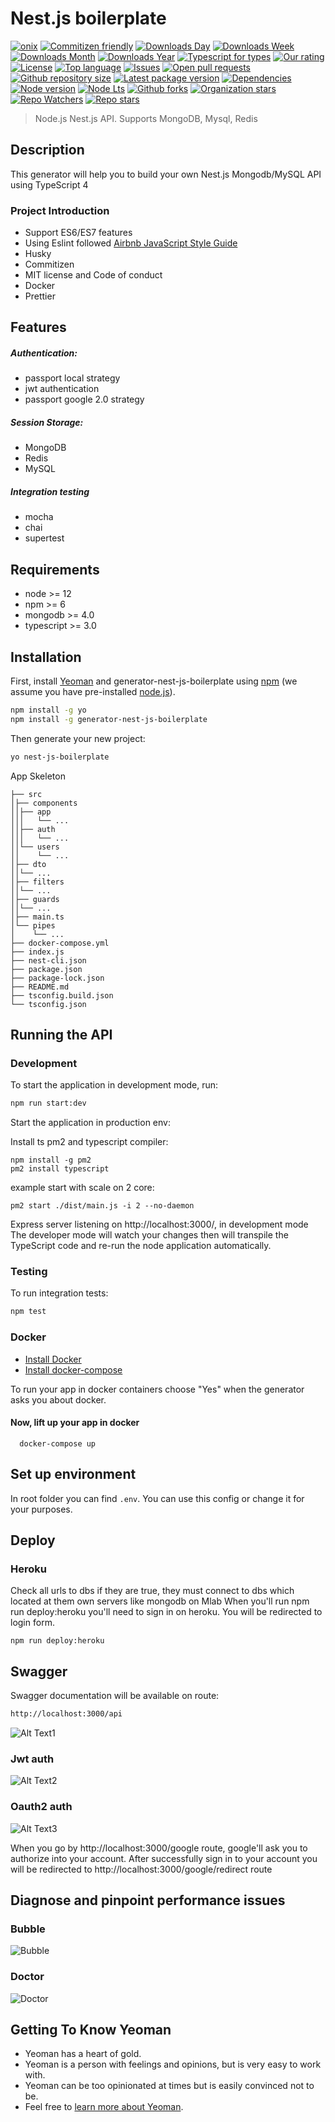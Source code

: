 # Nest.js boilerplate


[![onix](https://img.shields.io/badge/onix-systems-blue.svg)](https://onix-systems.com/)
[![Commitizen friendly](https://img.shields.io/badge/commitizen-friendly-brightgreen.svg)](http://commitizen.github.io/cz-cli/)
[![Downloads Day](https://img.shields.io/jsdelivr/npm/hd/generator-nestjs-boilerplate?style=flat)](https://www.npmjs.com/package/@onix-systems/generator-nestjs-boilerplate)
[![Downloads Week](https://img.shields.io/jsdelivr/npm/hw/generator-nestjs-boilerplate?style=flat)](https://www.npmjs.com/package/@onix-systems/generator-nestjs-boilerplate)
[![Downloads Month](https://img.shields.io/jsdelivr/npm/hm/generator-nestjs-boilerplate?style=flat)](https://www.npmjs.com/package/@onix-systems/generator-nestjs-boilerplate)
[![Downloads Year](https://img.shields.io/jsdelivr/npm/hy/generator-nestjs-boilerplate?style=flat)](https://www.npmjs.com/package/@onix-systems/generator-nestjs-boilerplate)
[![Typescript for types](https://img.shields.io/npm/types/typescript)](https://www.typescriptlang.org/)
[![Our rating](https://img.shields.io/librariesio/sourcerank/npm/@onix-systems/generator-nestjs-boilerplate)](https://www.npmjs.com/package/@onix-systems/generator-nestjs-boilerplate)
[![License](https://img.shields.io/npm/l/generator-nest-js-boilerplate)](https://www.npmjs.com/package/@onix-systems/generator-nestjs-boilerplate)
[![Top language](https://img.shields.io/github/languages/top/Onix-systems/nest-js-boilerplate)](https://www.npmjs.com/package/@onix-systems/generator-nestjs-boilerplate)
[![Issues](https://img.shields.io/bitbucket/issues/Onix-systems/nest-js-boilerplate)](https://github.com/Onix-Systems/nest-js-boilerplate/issues)
[![Open pull requests](https://img.shields.io/github/issues-pr/Onix-Systems/nest-js-boilerplate)](https://github.com/Onix-Systems/nest-js-boilerplate/pulls)
[![Github repository size](https://img.shields.io/github/repo-size/Onix-Systems/nest-js-boilerplate)](https://github.com/Onix-Systems/nest-js-boilerplate)
[![Latest package version](https://img.shields.io/npm/v/generator-nest-js-boilerplate)](https://www.npmjs.com/package/@onix-systems/generator-nestjs-boilerplate)
[![Dependencies](https://img.shields.io/librariesio/release/npm/@onix-systems/generator-nestjs-boilerplate)](https://www.npmjs.com/package/@onix-systems/generator-nestjs-boilerplate)
[![Node version](https://img.shields.io/node/v/@onix-systems/generator-nestjs-boilerplate)](https://www.npmjs.com/package/@onix-systems/generator-nestjs-boilerplate)
[![Node Lts](https://img.shields.io/node/v-lts/@onix-systems/generator-nestjs-boilerplate)](https://www.npmjs.com/package/@onix-systems/generator-nestjs-boilerplate)
[![Github forks](https://img.shields.io/github/forks/Onix-Systems/nest-js-boilerplate?style=social)](https://github.com/Onix-Systems/nest-js-boilerplate)
[![Organization stars](https://img.shields.io/github/stars/Onix-Systems?label=Onix%20Stars&style=social)](https://github.com/Onix-Systems)
[![Repo Watchers](https://img.shields.io/github/watchers/Onix-Systems/nest-js-boilerplate?style=social)](https://github.com/Onix-Systems/nest-js-boilerplate)
[![Repo stars](https://img.shields.io/github/stars/Onix-Systems/nest-js-boilerplate?label=Boilerplate%20stars&style=social)](https://github.com/Onix-Systems/nest-js-boilerplate)

> Node.js Nest.js API. Supports MongoDB, Mysql, Redis

## Description
This generator will help you to build your own Nest.js Mongodb/MySQL API using TypeScript 4

### Project Introduction
- Support ES6/ES7 features
- Using Eslint followed [Airbnb JavaScript Style Guide](https://github.com/airbnb/javascript)
- Husky
- Commitizen
- MIT license and Code of conduct
- Docker
- Prettier

## Features
##### Authentication:
- passport local strategy
- jwt authentication
- passport google 2.0 strategy
##### Session Storage:
- MongoDB
- Redis
- MySQL
##### Integration testing
- mocha
- chai
- supertest

## Requirements

- node >= 12
- npm >= 6
- mongodb >= 4.0
- typescript >= 3.0

## Installation

First, install [Yeoman](http://yeoman.io) and generator-nest-js-boilerplate using [npm](https://www.npmjs.com/) (we assume you have pre-installed [node.js](https://nodejs.org/)).

```bash
npm install -g yo
npm install -g generator-nest-js-boilerplate
```

Then generate your new project:

```bash
yo nest-js-boilerplate
```

App Skeleton

```
├── src
│├── components
││├── app
│││   └── ...
││├── auth
│││   └── ...
││└── users
││    └── ...
│├── dto
││└── ...
│├── filters
││└── ...
│├── guards
││└── ...
│├── main.ts
│└── pipes
│    └── ...
├── docker-compose.yml
├── index.js
├── nest-cli.json
├── package.json
├── package-lock.json
├── README.md
├── tsconfig.build.json
└── tsconfig.json

```

## Running the API
### Development
To start the application in development mode, run:

```bash
npm run start:dev
```

Start the application in production env:

Install ts pm2 and typescript compiler:
```
npm install -g pm2
pm2 install typescript
```

example start with scale on 2 core:
```
pm2 start ./dist/main.js -i 2 --no-daemon
```

Express server listening on http://localhost:3000/, in development mode
The developer mode will watch your changes then will transpile the TypeScript code and re-run the node application automatically.

### Testing
To run integration tests:
```bash
npm test
```

### Docker

* [Install Docker](https://docs.docker.com/get-docker/)
* [Install docker-compose](https://docs.docker.com/compose/install/)

To run your app in docker containers choose "Yes" when the generator asks you about docker.
 
#### Now, lift up your app in docker 
``` 
  docker-compose up 
```
  
## Set up environment
In root folder you can find `.env`. You can use this config or change it for your purposes.

## Deploy 
### Heroku
Check all urls to dbs if they are true, they must connect to dbs which located at them own servers like mongodb on Mlab
When you'll run npm run deploy:heroku you'll need to sign in on heroku. You will be redirected to login form.

```
npm run deploy:heroku
```

        
## Swagger
Swagger documentation will be available on route:
```bash
http://localhost:3000/api
```
![Alt Text1](https://media.giphy.com/media/XEUyeEL03IcaZYw6SB/giphy.gif)

### Jwt auth
![Alt Text2](https://media.giphy.com/media/QUKuolFMyd0WsNFIUH/giphy.gif)

### Oauth2 auth
![Alt Text3](https://media.giphy.com/media/RiWDyLQwXaJXu972SM/giphy.gif)

When you go by http://localhost:3000/google route, google'll ask you to authorize into your account. After successfully sign in to your account you will be redirected to http://localhost:3000/google/redirect route

## Diagnose and pinpoint performance issues

### Bubble
![Bubble](https://lh3.googleusercontent.com/fife/ABSRlIqBmjuJZHN7x95FRHQUHm1VwjR-JhLUGAl829xVpDvU3Tqpuy0xPpoE5OUtxi18sU2KUiqvfNZbkYDf7v-HluHwk-rzn0-NYdugb_QnRngttaxw69Fsrk21wW4VjTc8nv9qaPIK6VNzfRqzOpHrGBLzUIDhCFk5H6wR9H5aYKC0O8O7rPtWKhFuM6r83Ym2IqiE7sBRr2JuRRbsk1kVisiNHNB1tKSmQGpQQB3nQLSiArJFiwNJG9CmX3bH3bV0zY6qc9OjvV3TMWp8pnLgVg9kIH4VQWjcw8hJPgS_jAHxzcdzZC9pmFhdOnqJ0UCi6QMKPTeE_0Q2lS_bq0UV2qF8cVsF31RGgJp6st7iOse-Fl85V1ugZHvq9WEqIU_aYrTW0qIQWSh_34yWEY8soc-v92S1B_baNxLIEoZV_sW4R_ZDlJ_n0aOVv1tepch33oarr-_MN0BcDp-VR3doSbEfQbkikybLPhE7nh6ReQLTrlz5v80YZtfEsyVN4NwyBBbSncWNKy5Gkweh3JM7q-u90gvHCKo9qEuk28ECLD4-Y7WksEBNq-ayb4XyQST8_b5K5FbR9IbTSulQfu8X7iiX7mMa57sxVWLzFNrJS3LdT5oO-nyBse5cUHkePAHNd6gaQEmhT1OKkwb8kuRc4YmZXF6MLSPrmwxAr7ZbkQfez_fZgDK0VO-MZuaB4c7ao2YCme4s8P7DgvlESkV6Jcy98ILtDA29IK9jrQ=s1835-w1835-h942-no?authuser=0)
### Doctor
![Doctor](https://lh3.googleusercontent.com/fife/ABSRlIo_hp0egspJz6PIWQQWco5qEsIwnRBRjCTxBwz0w4bvyRd_CMOpUjjk3lXLLOLsMpvueuXkA9IzUn_5JFGFriaKEUeDeWMGDuMUSsAchTMcQCvQLCtosygAvUwP3VpP1Wg3pe2Y-aOLPA96Rr8zj2u0t5GlzxPNCWtG6NtRBWh3Ozet8ciWnnGFdLFW3SblTd0fCf8EgeKgJv2Zmxd0uXvEle2u_NMHxlL7jZgWrIuWEGOfia241mMeXzEyvjop4ygHNOwns8mcO9YfuJqcs5tA7h6gE03VoWincyhL4J6ktbYhLwxSCWN6coHniwd4Sc6UhsyEUuFiIrbC2S-2Efr6t0HC9U2Y5STC8c4KABevsb0yApZAnk2hInwbyHqsCSUJ8ecIjfOArtPGOVI8n9ZRMhMMNHy87B1wZ3Rkoa4dfu2_z_C97DtCnQ3xdZnygWrCCtx6kA-p6lYoEZ2OF_PbYNvoj-ctW-uMeNWfoT-BsO_3ARnCD9krNosFqnj_s_HYJ01LNm94unFEEkONxLbmKnuUyjMm2x8rE2IqpogE4eVGa71KJUpI1WnW7bW6fYtiNj4Uzr8jS1qHlzTjfyUYNR0Lzv5drD1CbmY49THXxEn6YR0L7-0_Dh-lWddfcp9rR106lQDyogJk6d5XW9udkZPvj9OCsjFwP4oDend2XNwwsMsgYq3-gILC0BEUMJMpWN61sTEp1vtuBuNB4wfI_q8xft6pcIK8yw=s1829-w1829-h944-no?authuser=0)

## Getting To Know Yeoman

* Yeoman has a heart of gold.
* Yeoman is a person with feelings and opinions, but is very easy to work with.
* Yeoman can be too opinionated at times but is easily convinced not to be.
* Feel free to [learn more about Yeoman](http://yeoman.io/).

[travis-image]: https://travis-ci.org/caiobsouza/generator-ts-node-api.svg?branch=master
[travis-url]: https://travis-ci.org/caiobsouza/generator-ts-node-api
